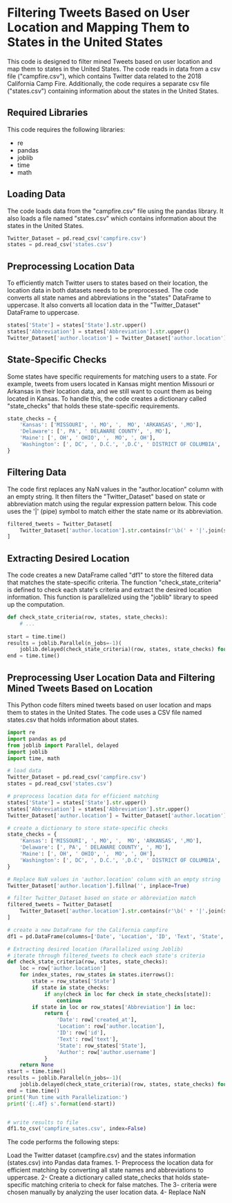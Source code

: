 # Filtering Tweets Based on User Location and Mapping Them to States in the United States

This code is designed to filter mined Tweets based on user location and map them to states in the United States. The code reads in data from a csv file ("campfire.csv"), which contains Twitter data related to the 2018 California Camp Fire. Additionally, the code requires a separate csv file ("states.csv") containing information about the states in the United States.

## Required Libraries

This code requires the following libraries:
- re
- pandas
- joblib
- time
- math

## Loading Data

The code loads data from the "campfire.csv" file using the pandas library. It also loads a file named "states.csv" which contains information about the states in the United States.

```python
Twitter_Dataset = pd.read_csv('campfire.csv')
states = pd.read_csv('states.csv')
```
## Preprocessing Location Data
To efficiently match Twitter users to states based on their location, the location data in both datasets needs to be preprocessed. The code converts all state names and abbreviations in the "states" DataFrame to uppercase. It also converts all location data in the "Twitter_Dataset" DataFrame to uppercase.

```python
states['State'] = states['State'].str.upper()
states['Abbreviation'] = states['Abbreviation'].str.upper()
Twitter_Dataset['author.location'] = Twitter_Dataset['author.location'].str.upper()
```

## State-Specific Checks
Some states have specific requirements for matching users to a state. For example, tweets from users located in Kansas might mention Missouri or Arkansas in their location data, and we still want to count them as being located in Kansas. To handle this, the code creates a dictionary called "state_checks" that holds these state-specific requirements.

```python
state_checks = {
    'Kansas': ['MISSOURI', ', MO', ',  MO', 'ARKANSAS', ',MO'],
    'Delaware': [', PA', ' DELAWARE COUNTY', ', MO'],
    'Maine': [', OH', ' OHIO', ',  MO', ', OH'],
    'Washington': [', DC', ', D.C.', ',D.C', ' DISTRICT OF COLUMBIA', ' DC', ' D.C.', ' DISTRICT OF COLUMBIA', ' DC', ', DC', 'D.', ', MO', ', UT', ', PA', ', MD'],
}

```

## Filtering Data
The code first replaces any NaN values in the "author.location" column with an empty string. It then filters the "Twitter_Dataset" based on state or abbreviation match using the regular expression pattern below. This code uses the '|' (pipe) symbol to match either the state name or its abbreviation.
```python
filtered_tweets = Twitter_Dataset[
    Twitter_Dataset['author.location'].str.contains(r'\b(' + '|'.join(states['State']) + r'|' + '|'.join(states['Abbreviation']) + r')\b')
]
```

## Extracting Desired Location
The code creates a new DataFrame called "df1" to store the filtered data that matches the state-specific criteria. The function "check_state_criteria" is defined to check each state's criteria and extract the desired location information. This function is parallelized using the "joblib" library to speed up the computation.
```python
def check_state_criteria(row, states, state_checks):
    # ...
    
start = time.time()
results = joblib.Parallel(n_jobs=-1)(
    joblib.delayed(check_state_criteria)(row, states, state_checks) for index, row in filtered_tweets.iterrows())
end = time.time()
```
## Preprocessing User Location Data and Filtering Mined Tweets Based on Location
This Python code filters mined tweets based on user location and maps them to states in the United States. The code uses a CSV file named states.csv that holds information about states.
```python
import re
import pandas as pd
from joblib import Parallel, delayed
import joblib
import time, math

# load data
Twitter_Dataset = pd.read_csv('campfire.csv')
states = pd.read_csv('states.csv')

# preprocess location data for efficient matching
states['State'] = states['State'].str.upper()
states['Abbreviation'] = states['Abbreviation'].str.upper()
Twitter_Dataset['author.location'] = Twitter_Dataset['author.location'].str.upper()

# create a dictionary to store state-specific checks
state_checks = {
    'Kansas': ['MISSOURI', ', MO', ',  MO', 'ARKANSAS', ',MO'],
    'Delaware': [', PA', ' DELAWARE COUNTY', ', MO'],
    'Maine': [', OH', ' OHIO', ',  MO', ', OH'],
    'Washington': [', DC', ', D.C.', ',D.C', ' DISTRICT OF COLUMBIA', ' DC', ' D.C.', ' DISTRICT OF COLUMBIA', ' DC', ', DC', 'D.', ', MO', ', UT', ', PA', ', MD'],
}

# Replace NaN values in 'author.location' column with an empty string
Twitter_Dataset['author.location'].fillna('', inplace=True)

# filter Twitter_Dataset based on state or abbreviation match
filtered_tweets = Twitter_Dataset[
    Twitter_Dataset['author.location'].str.contains(r'\b(' + '|'.join(states['State']) + r'|' + '|'.join(states['Abbreviation']) + r')\b')
]

# create a new DataFrame for the California campfire
df1 = pd.DataFrame(columns=['Date', 'Location', 'ID', 'Text', 'State', 'Author'])

# Extracting desired location (Parallalized using Joblib)
# iterate through filtered_tweets to check each state's criteria
def check_state_criteria(row, states, state_checks):
    loc = row['author.location']
    for index_states, row_states in states.iterrows():
        state = row_states['State']
        if state in state_checks:
            if any(check in loc for check in state_checks[state]):
                continue
        if state in loc or row_states['Abbreviation'] in loc:
            return {
                'Date': row['created_at'],
                'Location': row['author.location'],
                'ID': row['id'],
                'Text': row['text'],
                'State': row_states['State'],
                'Author': row['author.username']
            }
    return None
start = time.time()
results = joblib.Parallel(n_jobs=-1)(
    joblib.delayed(check_state_criteria)(row, states, state_checks) for index, row in filtered_tweets.iterrows())
end = time.time()
print('Run time with Parallelization:')
print('{:.4f} s'.format(end-start))


# write results to file
df1.to_csv('campfire_sates.csv', index=False)
```
The code performs the following steps:

Load the Twitter dataset (campfire.csv) and the states information (states.csv) into Pandas data frames.
1- Preprocess the location data for efficient matching by converting all state names and abbreviations to uppercase.
2- Create a dictionary called state_checks that holds state-specific matching criteria to check for false matches. The 
3- criteria were chosen manually by analyzing the user location data.
4- Replace NaN
